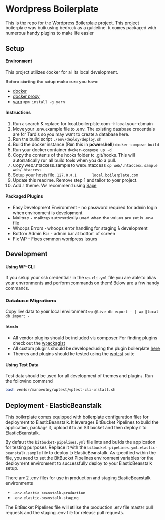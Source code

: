 Wordpress Boilerplate 
===================

This is the repo for the Wordpress Boilerplate project. This project boilerplate was built using bedrock as a guideline. 
It comes packaged with numerous handy plugins to make life easier. 

Setup
-------------

#### **Environment**

This project utilizes docker for all its local development. 

Before starting the setup make sure you have:
- [docker](https://www.docker.com/)
- [docker proxy](https://4mation.atlassian.net/wiki/display/PD/Docker+Proxy)
- [yarn](https://yarnpkg.com/en/) `npm install -g yarn`

#### **Instructions**

1. Run a search & replace for local.boilerplate.com -> local.your-domain
2. Move your .env.example file to .env. The existing database credentials are for Tardis so you may want to create a database here.
3. Run the build script `./env/deploy/deploy.sh`
4. Build the docker instance (Run this in **powershell**) `docker-compose build`
5. Run your docker container `docker-compose up -d`
6. Copy the contents of the hooks folder to .git/hooks. This will automatically run all build tools when you do a pull.
7. Copy  web/.htaccess.sample to web/.htaccess `cp web/.htaccess.sample web/.htaccess`
8. Setup your hosts file. `127.0.0.1       local.boilerplate.com`
9. Update this read me. Remove step 1 and tailor to your project. 
10. Add a theme. We recommend using [Sage](https://roots.io/sage/)

#### **Packaged Plugins**

- Easy Development Environment - no password required for admin login when environment is development
- Mailtrap - mailtrap automatically used when the values are set in .env file
- Whoops Errors - whoops error handling for staging & development
- Bottom Admin Bar - admin bar at bottom of screen
- Fix WP - Fixes common wordpress issues 

Development 
-------------

#### **Using WP-CLI**

If you setup your ssh credentials in the `wp-cli.yml` file you are able to alias your environments and perform commands on them! Below are a few handy commands.

### Database Migrations ###
Copy live data to your local environment
`wp @live db export - | wp @local db import -`


#### **Ideals**

 - All vendor plugins should be included via composer. For finding plugins check out the [wpackagist](https://wpackagist.org/)
 - All custom plugins should be developed using the plugin boilerplate [here](https://bitbucket.org/harlan_wilton/plugin-boilerplate/overview) 
 - Themes and plugins should be tested using the [wptest](https://github.com/poststatus/wptest) suite

#### **Using Test Data**

Test data should be used for all development of themes and plugins.
Run the following command
```bash
bash vendor/manovotny/wptest/wptest-cli-install.sh
```

Deployment - ElasticBeanstalk
-------------

This boilerplate comes equipped with boilerplate configuration files for deployment to ElasticBeanstalk. It leverages 
BitBucket Pipelines to build the application, package it, upload it to an S3 bucket and then deploy it to ElasticBeanstalk.

By default the `bitbucket-pipelines.yml` file lints and builds the application for testing purposes.
Replace it with the `bitbucket-pipelines.yml.elastic-beanstalk.sample` file to deploy to ElasticBeanstalk. As specified
within the file, you need to set the BitBucket Pipelines environment variables for the deployment environment to 
successfully deploy to your ElasticBeanstalk setup.

There are 2 .env files for use in production and staging ElasticBeanstalk environments
 - `.env.elastic-beanstalk.production`
 - `.env.elastic-beanstalk.staging`

The BitBucket Pipelines file will utilise the production .env file master pull requests and the staging .env file
for release pull requests.
